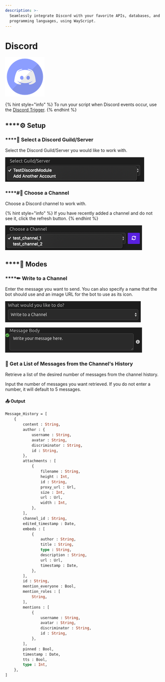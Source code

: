 ```yaml
---
description: >-
  Seamlessly integrate Discord with your favorite APIs, databases, and
  programming languages, using WayScript.
---
```


# Discord

![Interact with Discord channels using the WayScript bot.](../../.gitbook/assets/discord%20%281%29%20%282%29%20%282%29%20%282%29%20%282%29.png)

{% hint style="info" %}
To run your script when Discord events occur, use the [Discord Trigger](../triggers/discord-trigger.md).
{% endhint %}

## \*\*\*\*⚙ **Setup**

### \*\*\*\*🔎 **Select a Discord Guild/Server**

Select the Discord Guild/Server you would like to work with.

![](../../.gitbook/assets/img1.png)

### \*\*\*\*\#⃣ **Choose a Channel**

Choose a Discord channel to work with.

{% hint style="info" %}
If you have recently added a channel and do not see it, click the refresh button.
{% endhint %}

![](../../.gitbook/assets/img2%20%284%29.png)

## \*\*\*\*🤖 **Modes**

### \*\*\*\*✏ **Write to a Channel**

Enter the message you want to send. You can also specify a name that the bot should use and an image URL for the bot to use as its icon.

![](../../.gitbook/assets/img3%20%284%29.png)

![](../../.gitbook/assets/img4.png)

### 💬 Get a List of Messages from the Channel's History

Retrieve a list of the desired number of messages from the channel history.

Input the number of messages you want retrieved. If you do not enter a number, it will default to 5 messages.

#### 📤 Output

```graphql
Message_History = [
    {
        content : String, 
        author : {
            username : String, 
            avatar : String, 
            discriminator : String, 
            id : String,
        },
        attachments : [
            {
                filename : String, 
                height : Int, 
                id : String, 
                proxy_url : Url, 
                size : Int, 
                url : Url, 
                width : Int, 
            },
        ],
        channel_id : String, 
        edited_timestamp : Date, 
        embeds : [
            {
                author : String, 
                title : String, 
                type : String, 
                description : String, 
                url : Url, 
                timestamp : Date,
            },
        ],
        id : String, 
        mention_everyone : Bool, 
        mention_roles : [
            String, 
        ],
        mentions : [
            {
                username : String, 
                avatar : String,
                discriminator : String, 
                id : String,
            },
        ],
        pinned : Bool, 
        timestamp : Date, 
        tts : Bool, 
        type : Int, 
    },
]
```

